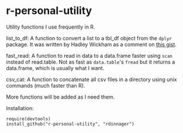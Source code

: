 r-personal-utility
==================

Utility functions I use frequently in R. 

list\_to\_df: A function to convert a list to a tbl_df object from the `dplyr` package. It was written by Hadley Wickham as a comment on [this gist](https://gist.github.com/aammd/9ae2f5cce9afd799bafb).

fast\_read: A function to read in data to a data.frame faster using `scan` instead of read.table. Not as fast as `data.table`'s `fread` but it returns a data.frame, which is usually what I want.

csv\_cat: A function to concatenate all csv files in a directory using unix commands (much faster than R).

More functions will be added as I need them.

Installation:  

```
require(devtools)  
install_github("r-personal-utility", "rdinnager")  
```
